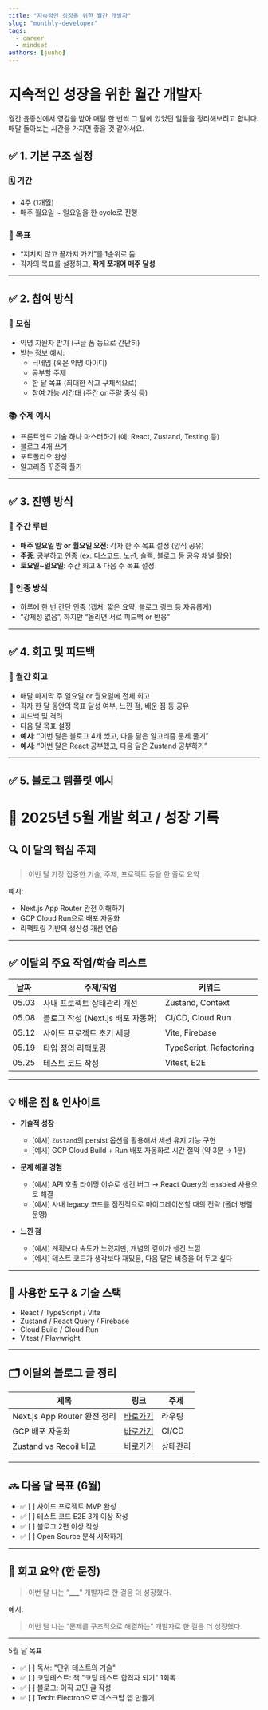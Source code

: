 ```yaml
---
title: "지속적인 성장을 위한 월간 개발자"
slug: "monthly-developer"
tags:
  - career
  - mindset
authors: [junho]
---
```


# 지속적인 성장을 위한 월간 개발자

월간 윤종신에서 영감을 받아 매달 한 번씩 그 달에 있었던 일들을 정리해보려고 합니다. 매달 돌아보는 시간을 가지면 좋을 것 같아서요.

<!-- truncate -->

## **✅ 1. 기본 구조 설정**

### **🗓 기간**

- 4주 (1개월)
- 매주 월요일 ~ 일요일을 한 cycle로 진행

### **🎯 목표**

- “지치지 않고 끝까지 가기”를 1순위로 둠
- 각자의 목표를 설정하고, **작게 쪼개어 매주 달성**

---

## **✅ 2. 참여 방식**

### **🙋 모집**

- 익명 지원자 받기 (구글 폼 등으로 간단히)
- 받는 정보 예시:
  - 닉네임 (혹은 익명 아이디)
  - 공부할 주제
  - 한 달 목표 (최대한 작고 구체적으로)
  - 참여 가능 시간대 (주간 or 주말 중심 등)

### **📚 주제 예시**

- 프론트엔드 기술 하나 마스터하기 (예: React, Zustand, Testing 등)
- 블로그 4개 쓰기
- 포트폴리오 완성
- 알고리즘 꾸준히 풀기

---

## **✅ 3. 진행 방식**

### **📆 주간 루틴**

- **매주 일요일 밤 or 월요일 오전**: 각자 한 주 목표 설정 (양식 공유)
- **주중**: 공부하고 인증 (ex: 디스코드, 노션, 슬랙, 블로그 등 공유 채널 활용)
- **토요일~일요일**: 주간 회고 & 다음 주 목표 설정

### **📌 인증 방식**

- 하루에 한 번 간단 인증 (캡처, 짧은 요약, 블로그 링크 등 자유롭게)
- “강제성 없음”, 하지만 “올리면 서로 피드백 or 반응”

---

## **✅ 4. 회고 및 피드백**

### **📝 월간 회고**

- 매달 마지막 주 일요일 or 월요일에 전체 회고
- 각자 한 달 동안의 목표 달성 여부, 느낀 점, 배운 점 등 공유
- 피드백 및 격려
- 다음 달 목표 설정
- **예시**: “이번 달은 블로그 4개 썼고, 다음 달은 알고리즘 문제 풀기”
- **예시**: “이번 달은 React 공부했고, 다음 달은 Zustand 공부하기”

---

## **✅ 5. 블로그 템플릿 예시**

# 📅 2025년 5월 개발 회고 / 성장 기록

## 🔍 이 달의 핵심 주제

> 이번 달 가장 집중한 기술, 주제, 프로젝트 등을 한 줄로 요약

예시:

- Next.js App Router 완전 이해하기
- GCP Cloud Run으로 배포 자동화
- 리팩토링 기반의 생산성 개선 연습

---

## ✅ 이달의 주요 작업/학습 리스트

| 날짜  | 주제/작업                         | 키워드                  |
| ----- | --------------------------------- | ----------------------- |
| 05.03 | 사내 프로젝트 상태관리 개선       | Zustand, Context        |
| 05.08 | 블로그 작성 (Next.js 배포 자동화) | CI/CD, Cloud Run        |
| 05.12 | 사이드 프로젝트 초기 세팅         | Vite, Firebase          |
| 05.19 | 타입 정의 리팩토링                | TypeScript, Refactoring |
| 05.25 | 테스트 코드 작성                  | Vitest, E2E             |

---

## 💡 배운 점 & 인사이트

- **기술적 성장**
  - [예시] `Zustand`의 persist 옵션을 활용해서 세션 유지 기능 구현
  - [예시] GCP Cloud Build + Run 배포 자동화로 시간 절약 (약 3분 → 1분)
- **문제 해결 경험**

  - [예시] API 호출 타이밍 이슈로 생긴 버그 → React Query의 enabled 사용으로 해결
  - [예시] 사내 legacy 코드를 점진적으로 마이그레이션할 때의 전략 (폴더 병렬 운영)

- **느낀 점**
  - [예시] 계획보다 속도가 느렸지만, 개념의 깊이가 생긴 느낌
  - [예시] 테스트 코드가 생각보다 재밌음, 다음 달은 비중을 더 두고 싶다

---

## 🧰 사용한 도구 & 기술 스택

- React / TypeScript / Vite
- Zustand / React Query / Firebase
- Cloud Build / Cloud Run
- Vitest / Playwright

---

## 🗂️ 이달의 블로그 글 정리

| 제목                         | 링크                                      | 주제     |
| ---------------------------- | ----------------------------------------- | -------- |
| Next.js App Router 완전 정리 | [바로가기](https://블로그링크.com/post/1) | 라우팅   |
| GCP 배포 자동화              | [바로가기](https://블로그링크.com/post/2) | CI/CD    |
| Zustand vs Recoil 비교       | [바로가기](https://블로그링크.com/post/3) | 상태관리 |

---

## 🔜 다음 달 목표 (6월)

- ✅ [ ] 사이드 프로젝트 MVP 완성
- ✅ [ ] 테스트 코드 E2E 3개 이상 작성
- ✅ [ ] 블로그 2편 이상 작성
- ✅ [ ] Open Source 분석 시작하기

---

## 🧠 회고 요약 (한 문장)

> 이번 달 나는 “**\_\_\_**” 개발자로 한 걸음 더 성장했다.

예시:

> 이번 달 나는 “문제를 구조적으로 해결하는” 개발자로 한 걸음 더 성장했다.

---

5월 달 목표

- ✅ [ ] 독서: "단위 테스트의 기술"
- ✅ [ ] 코딩테스트: 책 "코딩 테스트 합격자 되기" 1회독
- ✅ [ ] 블로그: 이직 고민 글 작성
- ✅ [ ] Tech: Electron으로 데스크탑 앱 만들기
